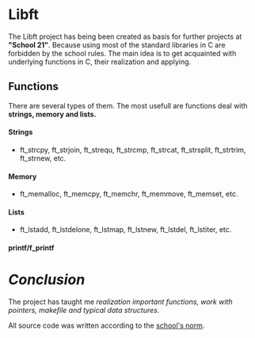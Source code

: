 # Libft
The Libft project has being been created as basis for further projects at **"School 21"**. Because using most of the standard libraries in C are forbidden by the school rules.
The main idea is to get acquainted with underlying functions in C, their realization and applying.

## Functions
There are several types of them. The most usefull are functions deal with **strings, memory and lists.**
#### Strings
- ft_strcpy, ft_strjoin, ft_strequ, ft_strcmp, ft_strcat, ft_strsplit, ft_strtrim, ft_strnew, etc.
#### Memory
- ft_memalloc, ft_memcpy, ft_memchr, ft_memmove, ft_memset, etc.
#### Lists
- ft_lstadd, ft_lstdelone, ft_lstmap, ft_lstnew, ft_lstdel, ft_lstiter, etc.

#### printf/f_printf

# ***Conclusion***
The project has taught me *realization important functions, work with pointers, makefile and typical data structures.*


All source code was written according to the [school's norm](https://cdn.intra.42.fr/pdf/pdf/960/norme.en.pdf).
